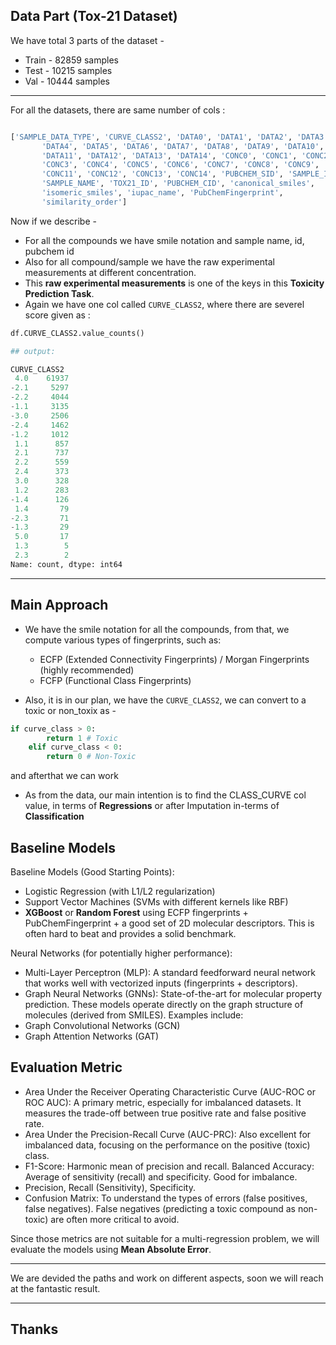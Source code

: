 ## Data Part (Tox-21 Dataset)

We have total 3 parts of the dataset - 

- Train - 82859 samples
- Test - 10215 samples
- Val - 10444 samples

---

For all the datasets, there are same number of cols :

```python

['SAMPLE_DATA_TYPE', 'CURVE_CLASS2', 'DATA0', 'DATA1', 'DATA2', 'DATA3',
       'DATA4', 'DATA5', 'DATA6', 'DATA7', 'DATA8', 'DATA9', 'DATA10',
       'DATA11', 'DATA12', 'DATA13', 'DATA14', 'CONC0', 'CONC1', 'CONC2',
       'CONC3', 'CONC4', 'CONC5', 'CONC6', 'CONC7', 'CONC8', 'CONC9', 'CONC10',
       'CONC11', 'CONC12', 'CONC13', 'CONC14', 'PUBCHEM_SID', 'SAMPLE_ID',
       'SAMPLE_NAME', 'TOX21_ID', 'PUBCHEM_CID', 'canonical_smiles',
       'isomeric_smiles', 'iupac_name', 'PubChemFingerprint',
       'similarity_order']
```

Now if we describe - 

- For all the compounds we have smile notation and sample name, id, pubchem id
- Also for all compound/sample we have the raw experimental measurements at different concentration.
- This **raw experimental measurements** is one of the keys in this **Toxicity Prediction Task**.
- Again we have one col called `CURVE_CLASS2`, where there are severel score given as :

```python
df.CURVE_CLASS2.value_counts()

## output:

CURVE_CLASS2
 4.0    61937
-2.1     5297
-2.2     4044
-1.1     3135
-3.0     2506
-2.4     1462
-1.2     1012
 1.1      857
 2.1      737
 2.2      559
 2.4      373
 3.0      328
 1.2      283
-1.4      126
 1.4       79
-2.3       71
-1.3       29
 5.0       17
 1.3        5
 2.3        2
Name: count, dtype: int64
```
---

## Main Approach

- We have the smile notation for all the compounds, from that, we compute various types of fingerprints, such as:
    - ECFP (Extended Connectivity Fingerprints) / Morgan Fingerprints (highly recommended)
    - FCFP (Functional Class Fingerprints)

- Also, it is in our plan, we have the `CURVE_CLASS2`, we can convert to a toxic or non_toxix as - 

```python
if curve_class > 0:
        return 1 # Toxic
    elif curve_class < 0:
        return 0 # Non-Toxic
```

and afterthat we can work

- As from the data, our main intention is to find the CLASS_CURVE col value, in terms of **Regressions** or after Imputation in-terms of **Classification**

## Baseline Models

Baseline Models (Good Starting Points):

- Logistic Regression (with L1/L2 regularization)
- Support Vector Machines (SVMs with different kernels like RBF)
- **XGBoost** or **Random Forest** using ECFP fingerprints + PubChemFingerprint + a good set of 2D molecular descriptors. This is often hard to beat and provides a solid benchmark.

Neural Networks (for potentially higher performance):

- Multi-Layer Perceptron (MLP): A standard feedforward neural network that works well with vectorized inputs (fingerprints + descriptors).
- Graph Neural Networks (GNNs): State-of-the-art for molecular property prediction. These models operate directly on the graph structure of molecules (derived from SMILES). Examples include:
- Graph Convolutional Networks (GCN)
- Graph Attention Networks (GAT)

## Evaluation Metric

- Area Under the Receiver Operating Characteristic Curve (AUC-ROC or ROC AUC): A primary metric, especially for imbalanced datasets. It measures the trade-off between true positive rate and false positive rate.
- Area Under the Precision-Recall Curve (AUC-PRC): Also excellent for imbalanced data, focusing on the performance on the positive (toxic) class.
- F1-Score: Harmonic mean of precision and recall.
Balanced Accuracy: Average of sensitivity (recall) and specificity. Good for imbalance.
- Precision, Recall (Sensitivity), Specificity.
- Confusion Matrix: To understand the types of errors (false positives, false negatives). False negatives (predicting a toxic compound as non-toxic) are often more critical to avoid.

Since those metrics are not suitable for a multi-regression problem, we will evaluate the models using **Mean Absolute Error**.



---

We are devided the paths and work on different aspects, soon we will reach at the fantastic result.

---

## Thanks

